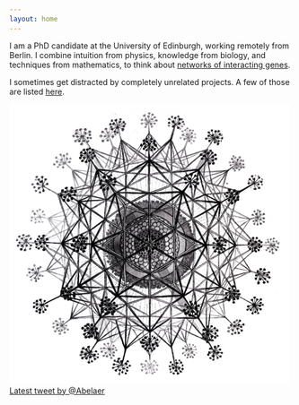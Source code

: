 ```yaml
---
layout: home
---
```


<div class="wrapper  bottom-3">
	<section  class="main-col66">
		<p class='bottom-1'> 
			I am a PhD candidate at the University of Edinburgh, working remotely from Berlin. I combine intuition from physics, knowledge from biology, and techniques from mathematics, to think about <a href="/research">networks of interacting genes</a>.
		</p>
		<p>	
			I sometimes get distracted by completely unrelated projects. A few of those are listed <a href="/projects">here</a>. 
		</p>	
	</section>
	<section class="main-col33">
		<img src="/assets/haeckel_01.png" width="500">
	</section>
</div>

<div class="main-col33">
  <div>
    <a class="twitter-timeline"
       href="https://twitter.com/Abelaer"
       data-width="300"
       data-height="300"
       data-chrome="nofooter noscrollbar noborders transparent"
       data-tweet-limit="3"> Latest tweet by @Abelaer</a>
    <script async src="https://platform.twitter.com/widgets.js" charset="utf-8"></script>
  </div>
</div>